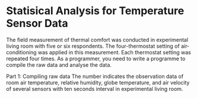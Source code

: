 # Statisical Analysis for Temperature Sensor Data
The field measurement of thermal comfort was conducted in experimental living room with five
or six respondents. The four-thermostat setting of air-conditioning was applied in this
measurement. Each thermostat setting was repeated four times. As a programmer, you need to
write a programme to compile the raw data and analyse the data.

Part 1: Compiling raw data
The number indicates the observation data of room air temperature, relative humidity, globe
temperature, and air velocity of several sensors with ten seconds interval in experimental living
room.
